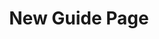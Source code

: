 ---
title: New Guide Page
description:
topper:
  _bookshop_name: design-system/topper/hero
  label: ""
  background_image: ""
  alt_text: ""
  heading:
    - text: Heading
      highlight: ""
  subheading: Subheading.
  body_text: ""
  styles:
    vibe: down-to-business
    background_c:
    gradient_1:
    gradient_2:
    gradient_3:
    heading_c:
    enable_blend: false
    enable_pattern: false
    tint_opacity: "0.5"
    container_margin:
  config:
    show_label: true
content_blocks:
uuid:
type: guide
---